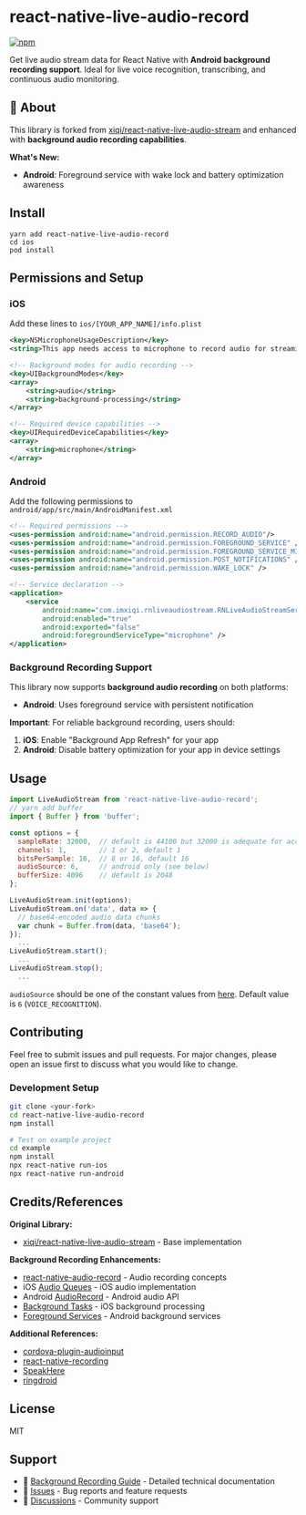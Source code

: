 
# react-native-live-audio-record

[![npm](https://img.shields.io/npm/v/react-native-live-audio-record)](https://www.npmjs.com/package/react-native-live-audio-record)

Get live audio stream data for React Native with **Android background recording support**. Ideal for live voice recognition, transcribing, and continuous audio monitoring.

## 📖 About

This library is forked from [xiqi/react-native-live-audio-stream](https://github.com/xiqi/react-native-live-audio-stream) and enhanced with **background audio recording capabilities**.

**What's New:**
- **Android**: Foreground service with wake lock and battery optimization awareness

## Install
```
yarn add react-native-live-audio-record
cd ios
pod install
```

## Permissions and Setup

### iOS
Add these lines to ```ios/[YOUR_APP_NAME]/info.plist```
```xml
<key>NSMicrophoneUsageDescription</key>
<string>This app needs access to microphone to record audio for streaming.</string>

<!-- Background modes for audio recording -->
<key>UIBackgroundModes</key>
<array>
    <string>audio</string>
    <string>background-processing</string>
</array>

<!-- Required device capabilities -->
<key>UIRequiredDeviceCapabilities</key>
<array>
    <string>microphone</string>
</array>
```

### Android
Add the following permissions to ```android/app/src/main/AndroidManifest.xml```
```xml
<!-- Required permissions -->
<uses-permission android:name="android.permission.RECORD_AUDIO"/>
<uses-permission android:name="android.permission.FOREGROUND_SERVICE" />
<uses-permission android:name="android.permission.FOREGROUND_SERVICE_MICROPHONE" />
<uses-permission android:name="android.permission.POST_NOTIFICATIONS" />
<uses-permission android:name="android.permission.WAKE_LOCK" />

<!-- Service declaration -->
<application>
    <service
        android:name="com.imxiqi.rnliveaudiostream.RNLiveAudioStreamService"
        android:enabled="true"
        android:exported="false"
        android:foregroundServiceType="microphone" />
</application>
```

### Background Recording Support
This library now supports **background audio recording** on both platforms:

- **Android**: Uses foreground service with persistent notification

**Important**: For reliable background recording, users should:
1. **iOS**: Enable "Background App Refresh" for your app
2. **Android**: Disable battery optimization for your app in device settings

## Usage
```javascript
import LiveAudioStream from 'react-native-live-audio-record';
// yarn add buffer
import { Buffer } from 'buffer';

const options = {
  sampleRate: 32000,  // default is 44100 but 32000 is adequate for accurate voice recognition
  channels: 1,        // 1 or 2, default 1
  bitsPerSample: 16,  // 8 or 16, default 16
  audioSource: 6,     // android only (see below)
  bufferSize: 4096    // default is 2048
};

LiveAudioStream.init(options);
LiveAudioStream.on('data', data => {
  // base64-encoded audio data chunks
  var chunk = Buffer.from(data, 'base64');
});
  ...
LiveAudioStream.start();
  ...
LiveAudioStream.stop();
  ...
```

`audioSource` should be one of the constant values from [here](https://developer.android.com/reference/android/media/MediaRecorder.AudioSource). Default value is `6` (`VOICE_RECOGNITION`).

## Contributing

Feel free to submit issues and pull requests. For major changes, please open an issue first to discuss what you would like to change.

### Development Setup
```bash
git clone <your-fork>
cd react-native-live-audio-record
npm install

# Test on example project
cd example
npm install
npx react-native run-ios
npx react-native run-android
```

## Credits/References

**Original Library:**
- [xiqi/react-native-live-audio-stream](https://github.com/xiqi/react-native-live-audio-stream) - Base implementation

**Background Recording Enhancements:**
- [react-native-audio-record](https://github.com/goodatlas/react-native-audio-record) - Audio recording concepts
- iOS [Audio Queues](https://developer.apple.com/library/content/documentation/MusicAudio/Conceptual/AudioQueueProgrammingGuide) - iOS audio implementation
- Android [AudioRecord](https://developer.android.com/reference/android/media/AudioRecord.html) - Android audio API
- [Background Tasks](https://developer.apple.com/documentation/uikit/app_and_environment/scenes/preparing_your_ui_to_run_in_the_background) - iOS background processing
- [Foreground Services](https://developer.android.com/guide/components/foreground-services) - Android background services

**Additional References:**
- [cordova-plugin-audioinput](https://github.com/edimuj/cordova-plugin-audioinput)
- [react-native-recording](https://github.com/qiuxiang/react-native-recording)
- [SpeakHere](https://github.com/shaojiankui/SpeakHere)
- [ringdroid](https://github.com/google/ringdroid)

## License
MIT

## Support

- 📖 [Background Recording Guide](./BACKGROUND_RECORDING.md) - Detailed technical documentation
- 🐛 [Issues](https://github.com/your-repo/react-native-live-audio-record/issues) - Bug reports and feature requests
- 💬 [Discussions](https://github.com/your-repo/react-native-live-audio-record/discussions) - Community support
